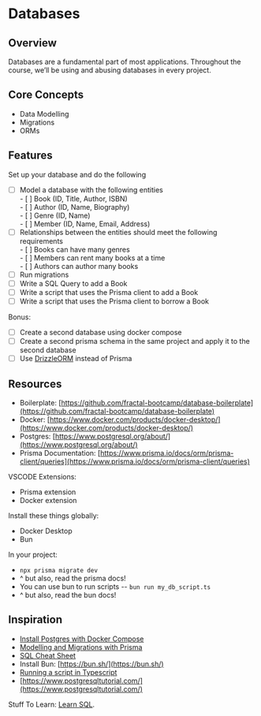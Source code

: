 # Databases

## Overview

Databases are a fundamental part of most applications. Throughout the course, we’ll be using and abusing databases in every project.

## Core Concepts

- Data Modelling  
- Migrations  
- ORMs

## Features

Set up your database and do the following

- [ ] Model a database with the following entities  
      - [ ] Book (ID, Title, Author, ISBN)  
      - [ ] Author (ID, Name, Biography)  
      - [ ] Genre (ID, Name)  
      - [ ] Member (ID, Name, Email, Address)  
- [ ] Relationships between the entities should meet the following requirements  
      - [ ] Books can have many genres  
      - [ ] Members can rent many books at a time  
      - [ ] Authors can author many books  
- [ ] Run migrations
- [ ] Write a SQL Query to add a Book  
- [ ] Write a script that uses the Prisma client to add a Book  
- [ ] Write a script that uses the Prisma client to borrow a Book

Bonus:

- [ ] Create a second database using docker compose  
- [ ] Create a second prisma schema in the same project and apply it to the second database  
- [ ] Use [DrizzleORM](https://orm.drizzle.team/) instead of Prisma

## Resources

- Boilerplate: [https://github.com/fractal-bootcamp/database-boilerplate](https://github.com/fractal-bootcamp/database-boilerplate)   
- Docker: [https://www.docker.com/products/docker-desktop/](https://www.docker.com/products/docker-desktop/)  
- Postgres: [https://www.postgresql.org/about/](https://www.postgresql.org/about/)  
- Prisma Documentation: [https://www.prisma.io/docs/orm/prisma-client/queries](https://www.prisma.io/docs/orm/prisma-client/queries)

VSCODE Extensions:

- Prisma extension  
- Docker extension

Install these things globally:

- Docker Desktop  
- Bun

In your project:

- `npx prisma migrate dev`  
- ^ but also, read the prisma docs!  
- You can use bun to run scripts -- `bun run my_db_script.ts`  
- ^ but also, read the bun docs!

## Inspiration

- [Install Postgres with Docker Compose](https://medium.com/@agusmahari/docker-how-to-install-postgresql-using-docker-compose-d646c793f216)  
- [Modelling and Migrations with Prisma](https://blog.logrocket.com/effortless-database-schema-migration-prisma/)  
- [SQL Cheat Sheet](https://images.datacamp.com/image/upload/v1675360372/Marketing/Blog/SQL_Basics_For_Data_Science.pdf)  
- Install Bun: [https://bun.sh/](https://bun.sh/)  
- [Running a script in Typescript](https://jakezegil.substack.com/p/typescript-scripts-quickstart)  
- [https://www.postgresqltutorial.com/](https://www.postgresqltutorial.com/)

Stuff To Learn:
[Learn SQL](https://www.executeprogram.com/courses/sql).
